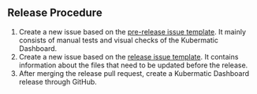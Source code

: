 ## Release Procedure
1. Create a new issue based on the [pre-release issue template](https://github.com/kubermatic/dashboard/issues/new?assignees=floreks%2C+maciaszczykm&labels=sig%2Fui%2C+sig%2Frelease&template=pre-release.md&title=%5BvX.XX%5D+Pre-Release+Procedure). It mainly consists of manual tests and visual checks of the Kubermatic Dashboard. 
2. Create a new issue based on the [release issue template](https://github.com/kubermatic/dashboard/issues/new?assignees=floreks%2C+maciaszczykm&labels=sig%2Fui%2C+sig%2Frelease&template=release.md&title=%5BvX.XX%5D+Release+Procedure). It contains information about the files that need to be updated before the release. 
3. After merging the release pull request, create a Kubermatic Dashboard release through GitHub.

